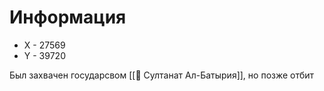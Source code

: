 # Информация

- X - 27569
- Y - 39720

Был захвачен государсвом [[📄 Султанат Ал-Батырия]], но позже отбит